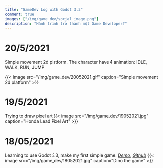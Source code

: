 ```yaml
---
title: "GameDev Log with Godot 3.3"
comment: true
images: ["/img/game_dev/social_image.png"]
description: "Hành trình trở thành một Game Developer?"
---
```


# 20/5/2021

Simple movement 2d platform. The character have 4 animation: IDLE, WALK, RUN, JUMP

{{< image src="/img/game_dev/20052021.gif"  caption="Simple movement 2d platform"  >}}

# 19/5/2021

Trying to draw pixel art
{{< image src="/img/game_dev/19052021.jpg"  caption="Honda Lead Pixel Art"  >}}

# 18/05/2021

Learning to use Godot 3.3, make my first simple game. _[Demo](https://th1nhng0.github.io/Dino-the-game)_, _[Github](https://github.com/Th1nhNg0/Dino-the-game)_
{{< image src="/img/game_dev/18052021.jpg"  caption="Dino the game"  >}}
